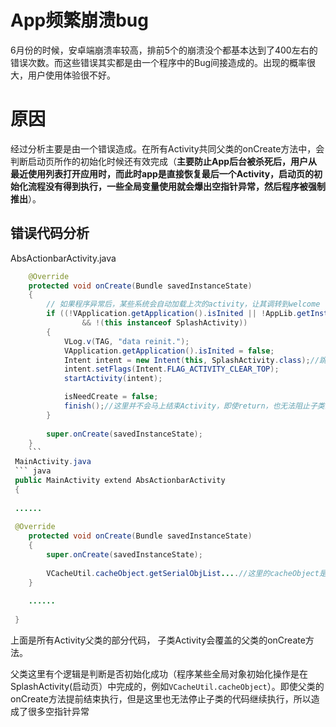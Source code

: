 # App频繁崩溃bug

6月份的时候，安卓端崩溃率较高，排前5个的崩溃没个都基本达到了400左右的错误次数。而这些错误其实都是由一个程序中的Bug间接造成的。出现的概率很大，用户使用体验很不好。

# 原因
经过分析主要是由一个错误造成。在所有Activity共同父类的onCreate方法中，会判断启动页所作的初始化时候还有效完成（**主要防止App后台被杀死后，用户从最近使用列表打开应用时，而此时app是直接恢复最后一个Activity，启动页的初始化流程没有得到执行，一些全局变量使用就会爆出空指针异常，然后程序被强制推出**）。

## 错误代码分析

AbsActionbarActivity.java

```  java
	@Override
	protected void onCreate(Bundle savedInstanceState)
	{
		// 如果程序异常后，某些系统会自动加载上次的activity，让其调转到welcome
		if ((!VApplication.getApplication().isInited || !AppLib.getInstance().isInit())
				&& !(this instanceof SplashActivity))
		{
			VLog.v(TAG, "data reinit.");
			VApplication.getApplication().isInited = false;
			Intent intent = new Intent(this, SplashActivity.class);//跳转到启动页面，重新执行初始化。
			intent.setFlags(Intent.FLAG_ACTIVITY_CLEAR_TOP);
			startActivity(intent);

			isNeedCreate = false;
			finish();//这里并不会马上结束Activity，即使return，也无法阻止子类的onCreate方法继续执行。
		}
        
		super.onCreate(savedInstanceState);
	}
    ```
 MainActivity.java   
 ``` java
 public MainActivity extend AbsActionbarActivity
 {
 
 ......
 
 @Override
	protected void onCreate(Bundle savedInstanceState)
	{
		super.onCreate(savedInstanceState);
        
        VCacheUtil.cacheObject.getSerialObjList....//这里的cacheObject是在splashActivity中初始化的
	}
    
    ......
    
 }
 ```
    
   上面是所有Activity父类的部分代码， 子类Activity会覆盖的父类的onCreate方法。
   
   父类这里有个逻辑是判断是否初始化成功（程序某些全局对象初始化操作是在SplashActivity(启动页）中完成的，例如`VCacheUtil.cacheObject`）。即使父类的onCreate方法提前结束执行，但是这里也无法停止子类的代码继续执行，所以造成了很多空指针异常